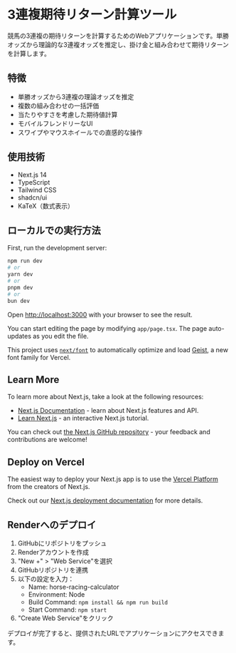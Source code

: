 # 3連複期待リターン計算ツール

競馬の3連複の期待リターンを計算するためのWebアプリケーションです。単勝オッズから理論的な3連複オッズを推定し、掛け金と組み合わせて期待リターンを計算します。

## 特徴

- 単勝オッズから3連複の理論オッズを推定
- 複数の組み合わせの一括評価
- 当たりやすさを考慮した期待値計算
- モバイルフレンドリーなUI
- スワイプやマウスホイールでの直感的な操作

## 使用技術

- Next.js 14
- TypeScript
- Tailwind CSS
- shadcn/ui
- KaTeX（数式表示）

## ローカルでの実行方法

First, run the development server:

```bash
npm run dev
# or
yarn dev
# or
pnpm dev
# or
bun dev
```

Open [http://localhost:3000](http://localhost:3000) with your browser to see the result.

You can start editing the page by modifying `app/page.tsx`. The page auto-updates as you edit the file.

This project uses [`next/font`](https://nextjs.org/docs/app/building-your-application/optimizing/fonts) to automatically optimize and load [Geist](https://vercel.com/font), a new font family for Vercel.

## Learn More

To learn more about Next.js, take a look at the following resources:

- [Next.js Documentation](https://nextjs.org/docs) - learn about Next.js features and API.
- [Learn Next.js](https://nextjs.org/learn) - an interactive Next.js tutorial.

You can check out [the Next.js GitHub repository](https://github.com/vercel/next.js) - your feedback and contributions are welcome!

## Deploy on Vercel

The easiest way to deploy your Next.js app is to use the [Vercel Platform](https://vercel.com/new?utm_medium=default-template&filter=next.js&utm_source=create-next-app&utm_campaign=create-next-app-readme) from the creators of Next.js.

Check out our [Next.js deployment documentation](https://nextjs.org/docs/app/building-your-application/deploying) for more details.

## Renderへのデプロイ

1. GitHubにリポジトリをプッシュ
2. Renderアカウントを作成
3. "New +" > "Web Service"を選択
4. GitHubリポジトリを連携
5. 以下の設定を入力：
   - Name: horse-racing-calculator
   - Environment: Node
   - Build Command: `npm install && npm run build`
   - Start Command: `npm start`
6. "Create Web Service"をクリック

デプロイが完了すると、提供されたURLでアプリケーションにアクセスできます。
